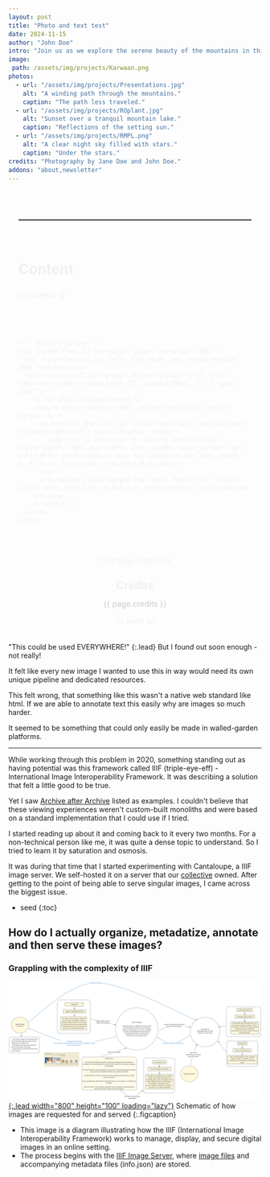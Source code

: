 ```yaml
---
layout: post
title: "Photo and text test"
date: 2024-11-15
author: "John Doe"
intro: "Join us as we explore the serene beauty of the mountains in this photo story. From dawn till dusk, nature unveils its wonders."
image: 
 path: /assets/img/projects/Karwaan.png
photos:
  - url: "/assets/img/projects/Presentations.jpg"
    alt: "A winding path through the mountains."
    caption: "The path less traveled."
  - url: "/assets/img/projects/ROplant.jpg"
    alt: "Sunset over a tranquil mountain lake."
    caption: "Reflections of the setting sun."
  - url: "/assets/img/projects/RMPL.png"
    alt: "A clear night sky filled with stars."
    caption: "Under the stars."
credits: "Photography by Jane Doe and John Doe."
addons: "about,newsletter"
---
```

<section style="padding: 20px; max-width: 1200px; margin: auto; color: #f0f0f0;">

  <hr style="border: none; border-top: 1px solid #444; margin: 40px 0;" />

  <div style="display: flex; flex-wrap: wrap; gap: 40px; justify-content: space-between;">
    <!-- Content Column -->
    <div style="flex: 1; min-width: 320px; max-width: 48%;">
      <h2 style="text-align: left; font-size: 2em; margin-bottom: 20px;">Content</h2>
      <p style="font-size: 1.2em; line-height: 1.8;">{{content }}</p>
    </div>

    <!-- Gallery Column -->
    <div style="flex: 1; min-width: 320px; max-width: 48%;">
      <h2 style="text-align: left; font-size: 2em; margin-bottom: 20px;">Gallery</h2>
      <div class="spotlight-group" style="display: grid; grid-template-columns: repeat(auto-fit, minmax(300px, 1fr)); gap: 30px;">
        {% for photo in page.photos %}
        <figure class="gallery-item" style="text-align: center; margin: 0;">
          <a href="{{ photo.url }}" class="spotlight" data-caption="{{ photo.caption }}" style="display: block;">
            <img src="{{ photo.url }}" alt="{{ photo.alt }}" style="width: 100%; max-width: 100%; height: auto; border: 1px solid #555; border-radius: 8px; box-shadow: 0 4px 10px rgba(0, 0, 0, 0.3); transition: transform 0.3s ease;">
          </a>
          <figcaption style="margin-top: 10px; font-style: italic; color: #ccc; font-size: 0.9em;">{{ photo.caption }}</figcaption>
        </figure>
        {% endfor %}
      </div>
    </div>
  </div>

  <footer style="text-align: center; margin-top: 50px;">
    {% if page.credits %}
    <h3 style="font-size: 1.5em; margin-bottom: 10px;">Credits</h3>
    <p style="font-size: 1.1em; color: #ccc;">{{ page.credits }}</p>
    {% endif %}
  </footer>
</section>

<script src="https://cdn.jsdelivr.net/npm/spotlight.js/dist/spotlight.bundle.min.js"></script>
<link rel="stylesheet" href="https://cdn.jsdelivr.net/npm/spotlight.js/dist/spotlight.min.css">




"This could be used EVERYWHERE!"
{:.lead}
But I found out soon enough - not really! 


It felt like every new image I wanted to use this in way would need its own unique pipeline and dedicated resources. 

This felt wrong, that something like this wasn't a native web standard like html. If we are able to annotate text this easily why are images so much harder. 

It seemed to be something that could only easily be made in walled-garden platforms. 

---

While working through this problem in 2020, something standing out as having potential was this framework called IIIF (triple-eye-eff) - International Image Interoperability Framework. It was describing a solution that felt a little good to be true. 

Yet I saw [Archive after Archive](https://web.archive.org/web/20200717185455/https://iiif.io/apps-demos/#implementation-demos) listed as examples. I couldn't believe that these viewing experiences weren't custom-built monoliths and were based on a standard implementation that I could use if I tried.

I started reading up about it and coming back to it every two months. For a non-technical person like me, it was quite a dense topic to understand. So I tried to learn it by saturation and osmosis.

It was during that time that I started experimenting with Cantaloupe, a IIIF image server. We self-hosted it on a server that our [collective](https://linktr.ee/llnaf) owned. After getting to the point of being able to serve singular images, I came across the biggest issue. 



* seed
{:toc}

## How do I actually organize, metadatize, annotate and then serve these images?
### Grappling with the complexity of IIIF


<a class="spotlight" href="/assets/img/projects/IIIF%20system.png">![A limited explanation of IIIF](/assets/img/projects/IIIF%20system.png){:.lead width="800" height="100" loading="lazy"}</a>
Schematic of how images are requested for and served
{:.figcaption}

- This image is a diagram illustrating how the IIIF (International Image Interoperability Framework) works to manage, display, and secure digital images in an online setting. 
- The process begins with the [IIIF Image Server](https://github.com/IIIF/awesome-iiif#image-servers), where [image files]() and accompanying metadata files (info.json) are stored. 